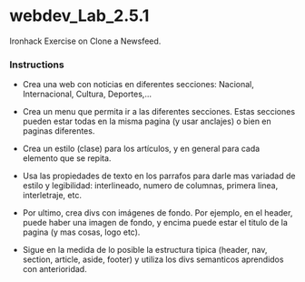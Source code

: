 # webdev_Lab_2.5.1
Ironhack Exercise on Clone a Newsfeed. 
### Instructions
- Crea una web con noticias en diferentes secciones: Nacional, Internacional, Cultura, Deportes,...


- Crea un menu que permita ir a las diferentes secciones. Estas secciones pueden estar todas en la misma pagina (y usar anclajes) o bien en paginas diferentes.


- Crea un estilo (clase) para los artículos, y en general para cada elemento que se repita.


- Usa las propiedades de texto en los parrafos para darle mas variadad de estilo y legibilidad: interlineado, numero de columnas, primera linea, interletraje, etc.


- Por ultimo, crea divs con imágenes de fondo. Por ejemplo, en el header, puede haber una imagen de fondo, y encima puede estar el titulo de la pagina
(y mas cosas, logo etc).


- Sigue en la medida de lo posible la estructura tipica (header, nav, section, article, aside, footer) y utiliza los divs semanticos aprendidos con anterioridad.